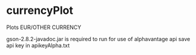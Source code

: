 # currencyPlot
Plots EUR/OTHER CURRENCY


gson-2.8.2-javadoc.jar is required to run 
for use of alphavantage api save api key in apikeyAlpha.txt
